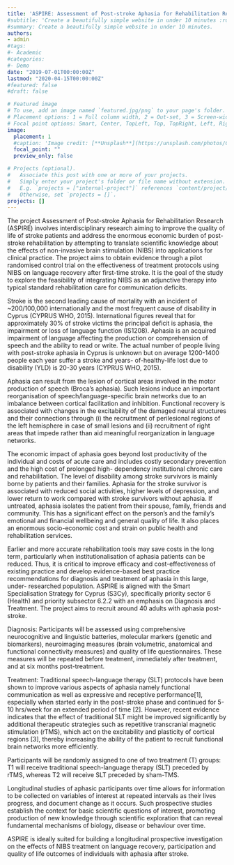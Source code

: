 ```yaml
---
title: 'ASPIRE: Assessment of Post-stroke Aphasia for Rehabilitation Research'
#subtitle: 'Create a beautifully simple website in under 10 minutes :rocket:'
#summary: Create a beautifully simple website in under 10 minutes.
authors:
- admin
#tags:
#- Academic
#categories:
#- Demo
date: "2019-07-01T00:00:00Z"
lastmod: "2020-04-15T00:00:00Z"
#featured: false
#draft: false

# Featured image
# To use, add an image named `featured.jpg/png` to your page's folder.
# Placement options: 1 = Full column width, 2 = Out-set, 3 = Screen-width
# Focal point options: Smart, Center, TopLeft, Top, TopRight, Left, Right, BottomLeft, Bottom, BottomRight
image:
  placement: 1
  #caption: 'Image credit: [**Unsplash**](https://unsplash.com/photos/CpkOjOcXdUY)'
  focal_point: ""
  preview_only: false

# Projects (optional).
#   Associate this post with one or more of your projects.
#   Simply enter your project's folder or file name without extension.
#   E.g. `projects = ["internal-project"]` references `content/project/deep-learning/index.md`.
#   Otherwise, set `projects = []`.
projects: []
---
```

The project Assessment of Post-stroke Aphasia for Rehabilitation Research (ASPIRE) involves interdisciplinary research aiming to improve the quality of life of stroke patients and address the enormous economic burden of post-stroke rehabilitation by attempting to translate scientific knowledge about the effects of non-invasive brain stimulation (NIBS) into applications for clinical practice. The project aims to obtain evidence through a pilot randomised control trial on the effectiveness of treatment protocols using NIBS on language recovery after first-time stroke. It is the goal of the study to explore the feasibility of integrating NIBS as an adjunctive therapy into typical standard rehabilitation care for communication deficits.

Stroke is the second leading cause of mortality with an incident of ~200/100,000 internationally and the most frequent cause of disability in Cyprus (CYPRUS WHO, 2015). International figures reveal that for approximately 30% of stroke victims the principal deficit is aphasia, the impairment or loss of language function (IS1208). Aphasia is an acquired impairment of language affecting the production or comprehension of speech and the ability to read or write. The actual number of people living with post-stroke aphasia in Cyprus is unknown but on average 1200-1400 people each year suffer a stroke and years- of-healthy-life lost due to disability (YLD) is 20-30 years (CYPRUS WHO, 2015).

Aphasia can result from the lesion of cortical areas involved in the motor production of speech (Broca’s aphasia). Such lesions induce an important reorganisation of speech/language-specific brain networks due to an imbalance between cortical facilitation and inhibition. Functional recovery is associated with changes in the excitability of the damaged neural structures and their connections through (i) the recruitment of perilesional regions of the left hemisphere in case of small lesions and (ii) recruitment of right areas that impede rather than aid meaningful reorganization in language networks.

The economic impact of aphasia goes beyond lost productivity of the individual and costs of acute care and includes costly secondary prevention and the high cost of prolonged high- dependency institutional chronic care and rehabilitation. The level of disability among stroke survivors is mainly borne by patients and their families. Aphasia for the stroke survivor is associated with reduced social activities, higher levels of depression, and lower return to work compared with stroke survivors without aphasia. If untreated, aphasia isolates the patient from their spouse, family, friends and community. This has a significant effect on the person’s and the family’s emotional and financial wellbeing and general quality of life. It also places an enormous socio-economic cost and strain on public health and rehabilitation services.

Earlier and more accurate rehabilitation tools may save costs in the long term, particularly when institutionalisation of aphasia patients can be reduced. Thus, it is critical to improve efficacy and cost-effectiveness of existing practice and develop evidence-based best
practice recommendations for diagnosis and treatment of aphasia in this large, under- researched population. ASPIRE is aligned with the Smart Specialisation Strategy for Cyprus (S3Cy), specifically priority sector 6 (Health) and priority subsector 6.2.2 with an emphasis on Diagnosis and Treatment.
The project aims to recruit around 40 adults with aphasia post-stroke.

Diagnosis: Participants will be assessed using comprehensive neurocognitive and linguistic batteries, molecular markers (genetic and biomarkers), neuroimaging measures (brain volumetric, anatomical and functional connectivity measures) and quality of life questionnaires. These measures will be repeated before treatment, immediately after treatment, and at six months post-treatment.

Treatment: Traditional speech-language therapy (SLT) protocols have been shown to improve various aspects of aphasia namely functional communication as well as expressive and receptive performance[1], especially when started early in the post-stroke phase and
continued for 5-10 hrs/week for an extended period of time [2]. However, recent evidence
indicates that the effect of traditional SLT might be improved significantly by additional
therapeutic strategies such as repetitive transcranial magnetic stimulation (rTMS), which act on the excitability and plasticity of cortical regions [3], thereby increasing the ability of the patient to recruit functional brain networks more efficiently.

Participants will be randomly assigned to one of two treatment (T) groups:
T1 will receive traditional speech-language therapy (SLT) preceded by rTMS, whereas T2 will receive SLT preceded by sham-TMS.

Longitudinal studies of aphasic participants over time allows for information to be collected on variables of interest at repeated intervals as their lives progress, and document change as it occurs. Such prospective studies establish the context for basic scientific questions of interest, promoting production of new knowledge through scientific exploration that can reveal fundamental mechanisms of biology, disease or behaviour over time.

ASPIRE is ideally suited for building a longitudinal prospective investigation on the effects of NIBS treatment on language recovery, participation and quality of life outcomes of individuals with aphasia after stroke.